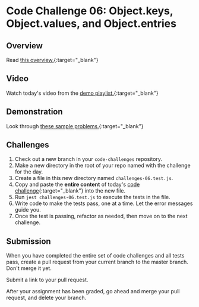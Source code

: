 # Code Challenge 06: Object.keys, Object.values, and Object.entries

## Overview

Read [this overview.](README.md){:target="_blank"}

## Video

Watch today's video from the [demo playlist.](https://www.youtube.com/playlist?list=PLVngfM2hsbi-L6G8qlWd8RyRbuTamHt3k){:target="_blank"}

## Demonstration

Look through [these sample problems.](DEMO.md){:target="_blank"}

## Challenges

1. Check out a new branch in your `code-challenges` repository.
1. Make a new directory in the root of your repo named with the challenge for the day.
1. Create a file in this new directory named `challenges-06.test.js`.
1. Copy and paste the **entire content** of today's [code challenge](challenges-06.test.js){:target="_blank"} into the new file.
1. Run `jest challenges-06.test.js` to execute the tests in the file.
1. Write code to make the tests pass, one at a time. Let the error messages guide you.
1. Once the test is passing, refactor as needed, then move on to the next challenge.

## Submission

When you have completed the entire set of code challenges and all tests pass, create a pull request from your current branch to the master branch. Don't merge it yet. 

Submit a link to your pull request. 

After your assignment has been graded, go ahead and merge your pull request, and delete your branch. 


